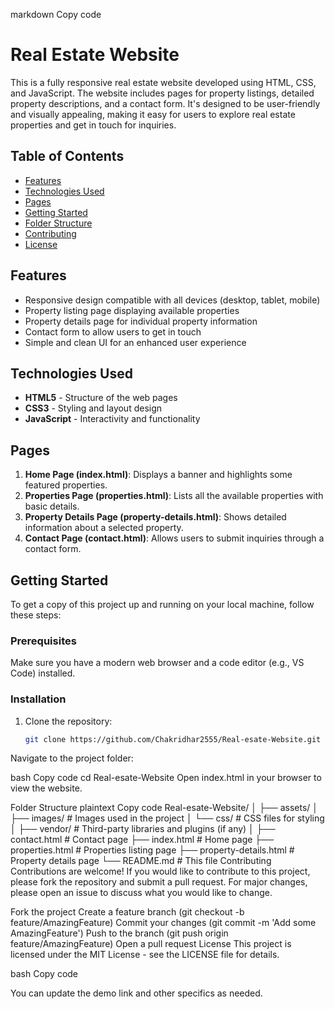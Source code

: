 markdown
Copy code
# Real Estate Website

This is a fully responsive real estate website developed using HTML, CSS, and JavaScript. The website includes pages for property listings, detailed property descriptions, and a contact form. It's designed to be user-friendly and visually appealing, making it easy for users to explore real estate properties and get in touch for inquiries.

## Table of Contents

- [Features](#features)
- [Technologies Used](#technologies-used)
- [Pages](#pages)
- [Getting Started](#getting-started)
- [Folder Structure](#folder-structure)
- [Contributing](#contributing)
- [License](#license)



## Features
- Responsive design compatible with all devices (desktop, tablet, mobile)
- Property listing page displaying available properties
- Property details page for individual property information
- Contact form to allow users to get in touch
- Simple and clean UI for an enhanced user experience

## Technologies Used
- **HTML5** - Structure of the web pages
- **CSS3** - Styling and layout design
- **JavaScript** - Interactivity and functionality

## Pages

1. **Home Page (index.html)**: Displays a banner and highlights some featured properties.
2. **Properties Page (properties.html)**: Lists all the available properties with basic details.
3. **Property Details Page (property-details.html)**: Shows detailed information about a selected property.
4. **Contact Page (contact.html)**: Allows users to submit inquiries through a contact form.

## Getting Started

To get a copy of this project up and running on your local machine, follow these steps:

### Prerequisites

Make sure you have a modern web browser and a code editor (e.g., VS Code) installed.

### Installation

1. Clone the repository:

   ```bash
   git clone https://github.com/Chakridhar2555/Real-esate-Website.git
Navigate to the project folder:

bash
Copy code
cd Real-esate-Website
Open index.html in your browser to view the website.

Folder Structure
plaintext
Copy code
Real-esate-Website/
│
├── assets/
│   ├── images/            # Images used in the project
│   └── css/               # CSS files for styling
│
├── vendor/                # Third-party libraries and plugins (if any)
│
├── contact.html           # Contact page
├── index.html             # Home page
├── properties.html        # Properties listing page
├── property-details.html  # Property details page
└── README.md              # This file
Contributing
Contributions are welcome! If you would like to contribute to this project, please fork the repository and submit a pull request. For major changes, please open an issue to discuss what you would like to change.

Fork the project
Create a feature branch (git checkout -b feature/AmazingFeature)
Commit your changes (git commit -m 'Add some AmazingFeature')
Push to the branch (git push origin feature/AmazingFeature)
Open a pull request
License
This project is licensed under the MIT License - see the LICENSE file for details.

bash
Copy code

You can update the demo link and other specifics as needed.





